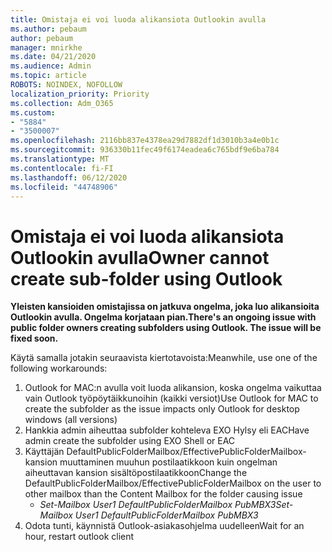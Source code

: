 ```yaml
---
title: Omistaja ei voi luoda alikansiota Outlookin avulla
ms.author: pebaum
author: pebaum
manager: mnirkhe
ms.date: 04/21/2020
ms.audience: Admin
ms.topic: article
ROBOTS: NOINDEX, NOFOLLOW
localization_priority: Priority
ms.collection: Adm_O365
ms.custom:
- "5884"
- "3500007"
ms.openlocfilehash: 2116bb837e4378ea29d7882df1d3010b3a4e0b1c
ms.sourcegitcommit: 936330b11fec49f6174eadea6c765bdf9e6ba784
ms.translationtype: MT
ms.contentlocale: fi-FI
ms.lasthandoff: 06/12/2020
ms.locfileid: "44748906"
---
```

# <a name="owner-cannot-create-sub-folder-using-outlook"></a><span data-ttu-id="08377-102">Omistaja ei voi luoda alikansiota Outlookin avulla</span><span class="sxs-lookup"><span data-stu-id="08377-102">Owner cannot create sub-folder using Outlook</span></span>

<span data-ttu-id="08377-103">**Yleisten kansioiden omistajissa on jatkuva ongelma, joka luo alikansioita Outlookin avulla. Ongelma korjataan pian.**</span><span class="sxs-lookup"><span data-stu-id="08377-103">**There's an ongoing issue with public folder owners creating subfolders using Outlook. The issue will be fixed soon.**</span></span>

<span data-ttu-id="08377-104">Käytä samalla jotakin seuraavista kiertotavoista:</span><span class="sxs-lookup"><span data-stu-id="08377-104">Meanwhile, use one of the following workarounds:</span></span>

1. <span data-ttu-id="08377-105">Outlook for MAC:n avulla voit luoda alikansion, koska ongelma vaikuttaa vain Outlook työpöytäikkunoihin (kaikki versiot)</span><span class="sxs-lookup"><span data-stu-id="08377-105">Use Outlook for MAC to create the subfolder as the issue impacts only Outlook for desktop windows (all versions)</span></span>
2. <span data-ttu-id="08377-106">Hankkia admin aiheuttaa subfolder kohteleva EXO Hylsy eli EAC</span><span class="sxs-lookup"><span data-stu-id="08377-106">Have admin create the subfolder using EXO Shell or EAC</span></span>
3. <span data-ttu-id="08377-107">Käyttäjän DefaultPublicFolderMailbox/EffectivePublicFolderMailbox-kansion muuttaminen muuhun postilaatikkoon kuin ongelman aiheuttavan kansion sisältöpostilaatikkoon</span><span class="sxs-lookup"><span data-stu-id="08377-107">Change the DefaultPublicFolderMailbox/EffectivePublicFolderMailbox on the user to other mailbox than the Content Mailbox for the folder causing issue</span></span>  
    - <span data-ttu-id="08377-108">*Set-Mailbox User1 DefaultPublicFolderMailbox PubMBX3*</span><span class="sxs-lookup"><span data-stu-id="08377-108">*Set-Mailbox User1 DefaultPublicFolderMailbox PubMBX3*</span></span>
4. <span data-ttu-id="08377-109">Odota tunti, käynnistä Outlook-asiakasohjelma uudelleen</span><span class="sxs-lookup"><span data-stu-id="08377-109">Wait for an hour, restart outlook client</span></span>